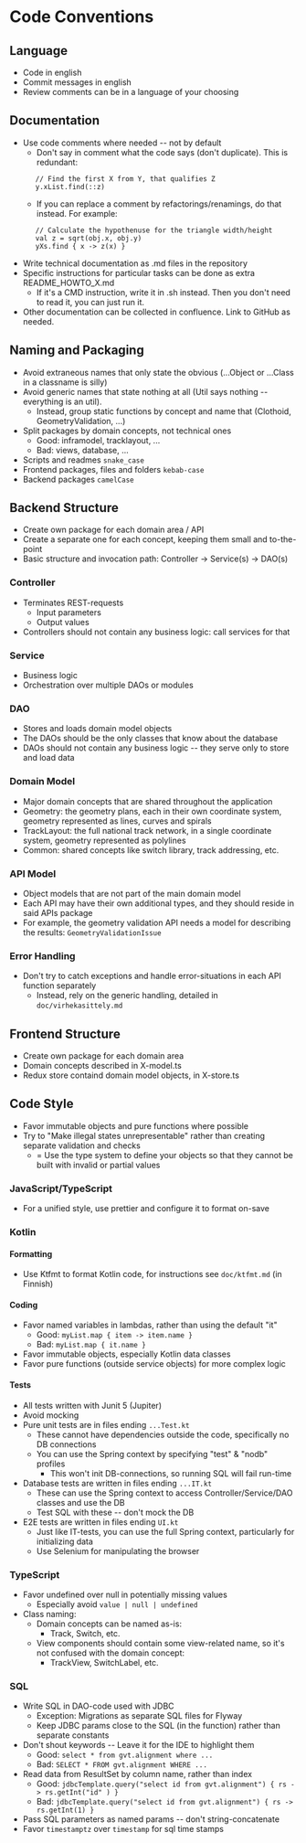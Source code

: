 # Code Conventions

## Language

- Code in english
- Commit messages in english
- Review comments can be in a language of your choosing

## Documentation

- Use code comments where needed -- not by default
    - Don't say in comment what the code says (don't duplicate). This is redundant:
   ```
      // Find the first X from Y, that qualifies Z
      y.xList.find(::z)
   ```
    - If you can replace a comment by refactorings/renamings, do that instead. For example:
   ```
      // Calculate the hypothenuse for the triangle width/height
      val z = sqrt(obj.x, obj.y)
      yXs.find { x -> z(x) }
   ```
- Write technical documentation as .md files in the repository
- Specific instructions for particular tasks can be done as extra README_HOWTO_X.md
    - If it's a CMD instruction, write it in .sh instead. Then you don't need to read it, you can just run it.
- Other documentation can be collected in confluence. Link to GitHub as needed.

## Naming and Packaging

- Avoid extraneous names that only state the obvious (...Object or ...Class in a classname is silly)
- Avoid generic names that state nothing at all (Util says nothing -- everything is an util).
    - Instead, group static functions by concept and name that (Clothoid, GeometryValidation, ...)
- Split packages by domain concepts, not technical ones
    - Good: inframodel, tracklayout, ...
    - Bad: views, database, ...
- Scripts and readmes `snake_case`
- Frontend packages, files and folders `kebab-case`
- Backend packages `camelCase`

## Backend Structure

- Create own package for each domain area / API
- Create a separate one for each concept, keeping them small and to-the-point
- Basic structure and invocation path: Controller -> Service(s) -> DAO(s)

### Controller

- Terminates REST-requests
    - Input parameters
    - Output values
- Controllers should not contain any business logic: call services for that

### Service

- Business logic
- Orchestration over multiple DAOs or modules

### DAO

- Stores and loads domain model objects
- The DAOs should be the only classes that know about the database
- DAOs should not contain any business logic -- they serve only to store and load data

### Domain Model

- Major domain concepts that are shared throughout the application
- Geometry: the geometry plans, each in their own coordinate system, geometry represented as lines, curves and spirals
- TrackLayout: the full national track network, in a single coordinate system, geometry represented as polylines
- Common: shared concepts like switch library, track addressing, etc.

### API Model

- Object models that are not part of the main domain model
- Each API may have their own additional types, and they should reside in said APIs package
- For example, the geometry validation API needs a model for describing the results: `GeometryValidationIssue`

### Error Handling

- Don't try to catch exceptions and handle error-situations in each API function separately
    - Instead, rely on the generic handling, detailed in `doc/virhekasittely.md`

## Frontend Structure

- Create own package for each domain area
- Domain concepts described in X-model.ts
- Redux store containd domain model objects, in X-store.ts

## Code Style

- Favor immutable objects and pure functions where possible
- Try to "Make illegal states unrepresentable" rather than creating separate validation and checks
    - = Use the type system to define your objects so that they cannot be built with invalid or partial values

### JavaScript/TypeScript

- For a unified style, use prettier and configure it to format on-save

### Kotlin

#### Formatting

- Use Ktfmt to format Kotlin code, for instructions see `doc/ktfmt.md` (in Finnish)

#### Coding

- Favor named variables in lambdas, rather than using the default "it"
    - Good: `myList.map { item -> item.name }`
    - Bad: `myList.map { it.name }`
- Favor immutable objects, especially Kotlin data classes
- Favor pure functions (outside service objects) for more complex logic

#### Tests

- All tests written with Junit 5 (Jupiter)
- Avoid mocking
- Pure unit tests are in files ending `...Test.kt`
    - These cannot have dependencies outside the code, specifically no DB connections
    - You can use the Spring context by specifying "test" & "nodb" profiles
        - This won't init DB-connections, so running SQL will fail run-time
- Database tests are written in files ending `...IT.kt`
    - These can use the Spring context to access Controller/Service/DAO classes and use the DB
    - Test SQL with these -- don't mock the DB
- E2E tests are written in files ending `UI.kt`
    - Just like IT-tests, you can use the full Spring context, particularly for initializing data
    - Use Selenium for manipulating the browser

### TypeScript

- Favor undefined over null in potentially missing values
    - Especially avoid `value | null | undefined`
- Class naming:
    - Domain concepts can be named as-is:
        - Track, Switch, etc.
    - View components should contain some view-related name, so it's not confused with the domain concept:
        - TrackView, SwitchLabel, etc.

### SQL

- Write SQL in DAO-code used with JDBC
    - Exception: Migrations as separate SQL files for Flyway
    - Keep JDBC params close to the SQL (in the function) rather than separate constants
- Don't shout keywords -- Leave it for the IDE to highlight them
    - Good: `select * from gvt.alignment where ...`
    - Bad: `SELECT * FROM gvt.alignment WHERE ...`
- Read data from ResultSet by column name, rather than index
    - Good: `jdbcTemplate.query("select id from gvt.alignment") { rs -> rs.getInt("id" ) }`
    - Bad: `jdbcTemplate.query("select id from gvt.alignment") { rs -> rs.getInt(1) }`
- Pass SQL parameters as named params -- don't string-concatenate
- Favor `timestamptz` over `timestamp` for sql time stamps
